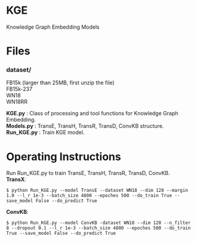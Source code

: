 # KGE
Knowledge Graph Embedding Models

# Files
### dataset/
FB15k (larger than 25MB, first unzip the file)  
FB15k-237  
WN18  
WN18RR  

**KGE.py** : Class of processing and tool functions for Knowledge Graph Embedding.  
**Models.py** : TransE, TransH, TransR, TransD, ConvKB structure.  
**Run_KGE.py** : Train KGE model.  

# Operating Instructions
Run Run_KGE.py to train TransE, TransH, TransR, TransD, ConvKB.  
**TransX**:   
```
$ python Run_KGE.py --model TransE --dataset WN18 --dim 128 --margin 1.0 --l_r 1e-3 --batch_size 4800 --epoches 500 --do_train True --save_model False --do_predict True
```
**ConvKB**:  
```
$ python Run_KGE.py --model ConvKB -dataset WN18 --dim 128 --n_filter 8 --dropout 0.1 --l_r 1e-3 --batch_size 4800 --epoches 500 --do_train True --save_model False --do_predict True
